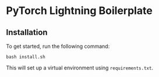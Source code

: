 # PyTorch Lightning Boilerplate

## Installation

To get started, run the following command:

```
bash install.sh
```

This will set up a virtual environment using `requirements.txt`.
